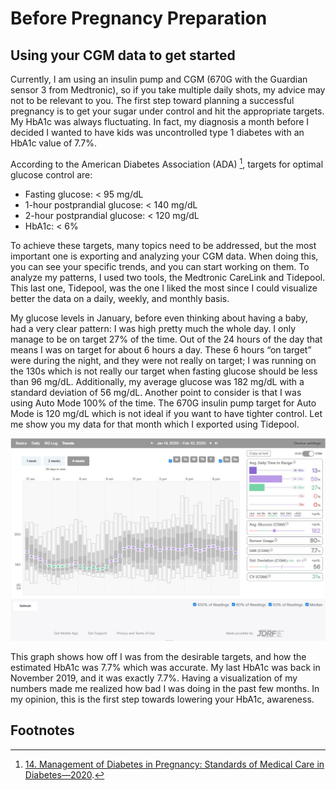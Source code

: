 # Before Pregnancy Preparation 

## Using your CGM data to get started
Currently, I am using an insulin pump and CGM (670G with the Guardian sensor 3 from Medtronic), so if you take multiple daily shots, my advice may not to be relevant to you. The first step toward planning a successful pregnancy is to get your sugar under control and hit the appropriate targets. My HbA1c was always fluctuating. In fact, my diagnosis a month before I decided I wanted to have kids was uncontrolled type 1 diabetes with an HbA1c value of 7.7%.

According to the American Diabetes Association (ADA) [^1], targets for optimal glucose control are:

-	Fasting glucose: < 95 mg/dL 
-	1-hour postprandial glucose: < 140 mg/dL
-	2-hour postprandial glucose: < 120 mg/dL 
- HbA1c: < 6%

To achieve these targets, many topics need to be addressed, but the most important one is exporting and analyzing your CGM data. When doing this, you can see your specific trends, and you can start working on them. To analyze my patterns, I used two tools, the Medtronic CareLink and Tidepool. This last one, Tidepool, was the one I liked the most since I could visualize better the data on a daily, weekly, and monthly basis.  

My glucose levels in January, before even thinking about having a baby, had a very clear pattern: I was high pretty much the whole day. I only manage to be on target 27% of the time. Out of the 24 hours of the day that means I was on target for about 6 hours a day. These 6 hours “on target” were during the night, and they were not really on target; I was running on the 130s which is not really our target when fasting glucose should be less than 96 mg/dL. Additionally, my average glucose was 182 mg/dL with a standard deviation of 56 mg/dL. Another point to consider is that I was using Auto Mode 100% of the time. The 670G insulin pump target for Auto Mode is 120 mg/dL which is not ideal if you want to have tighter control. Let me show you my data for that month which I exported using Tidepool. 

![](/images/tidepool_january_2019.jpg "January Glucose Data")

This graph shows how off I was from the desirable targets, and how the estimated HbA1c was 7.7% which was accurate. My last HbA1c was back in November 2019, and it was exactly 7.7%. Having a visualization of my numbers made me realized how bad I was doing in the past few months. In my opinion, this is the first step towards lowering your HbA1c, awareness.        

## Footnotes

[^1]: [14. Management of Diabetes in Pregnancy: Standards of Medical Care in Diabetes—2020](https://care.diabetesjournals.org/content/43/Supplement_1/S183).

